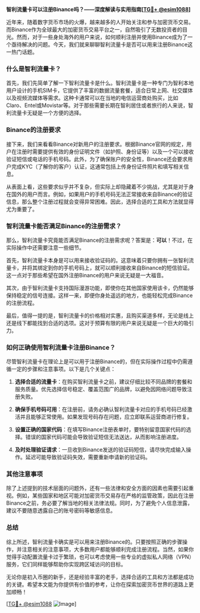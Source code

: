 **智利流量卡可以注册Binance吗？——深度解读与实用指南[[TG💪+ @esim1088](https://t.me/s/esim1088)]**

近年来，随着数字货币市场的火爆，越来越多的人开始关注和参与加密货币交易。而Binance作为全球最大的加密货币交易平台之一，自然吸引了无数投资者的目光。然而，对于一些身处海外的用户来说，如何顺利注册并使用Binance成为了一个亟待解决的问题。今天，我们就来聊聊智利流量卡是否可以用来注册Binance这一热门话题。

### 什么是智利流量卡？

首先，我们先简单了解一下智利流量卡是什么。智利流量卡是一种专门为智利本地用户设计的手机SIM卡，它提供了丰富的数据流量套餐，适合日常上网、社交媒体以及视频流媒体等需求。这种卡通常可以在当地的电信运营商处购买，比如Claro、Entel或Movistar等。对于那些需要长期在智利居住或者旅行的人来说，智利流量卡无疑是一个方便的选择。

### Binance的注册要求

接下来，我们来看看Binance对新用户的注册要求。根据Binance官网的规定，用户在注册时需要提供有效的身份证明文件（如护照、身份证等）以及一个可以接收验证短信或电话的手机号码。此外，为了确保账户的安全性，Binance还会要求用户完成KYC（了解你的客户）认证，这通常包括上传身份证件照片和填写相关信息。

从表面上看，这些要求似乎并不复杂，但实际上却隐藏着不少挑战，尤其是对于身在国外的用户而言。例如，如果用户的手机号码无法正常接收来自Binance的验证信息，那么整个注册过程就会变得异常困难。因此，选择合适的工具和方法就显得尤为重要了。

### 智利流量卡能否满足Binance的注册需求？

那么，智利流量卡究竟能否满足Binance的注册需求呢？答案是：**可以**！不过，在实际操作中还需要注意一些细节。

首先，智利流量卡本身是可以用来接收验证码的。这意味着只要你拥有一张智利流量卡，并将其绑定到你的手机号码上，就可以顺利接收来自Binance的短信验证。这一点对于那些希望在国外注册Binance的用户来说无疑是一大福音。

其次，由于智利流量卡支持国际漫游功能，即使你在其他国家使用该卡，仍然能够保持稳定的信号连接。这样一来，即便你身处遥远的地方，也能轻松完成Binance的注册流程。

最后，值得一提的是，智利流量卡的价格相对实惠，且购买渠道多样，无论是线上还是线下都能找到合适的选项。这对于预算有限的用户来说无疑是一个巨大的吸引力。

### 如何正确使用智利流量卡注册Binance？

尽管智利流量卡在理论上是可以用于注册Binance的，但在实际操作过程中仍需遵循一定的步骤和注意事项。以下是几个关键点：

1. **选择合适的流量卡**：在购买智利流量卡之前，建议仔细比较不同品牌的套餐和服务质量。优先选择信号稳定、覆盖范围广的品牌，以避免因网络问题导致注册失败。

2. **确保手机号码可用**：在注册前，请务必确认智利流量卡对应的手机号码已经激活并且能够正常使用。如果发现号码存在问题，应立即联系运营商进行修复。

3. **设置正确的国家代码**：在填写Binance注册表单时，要特别留意国家代码的选择。错误的国家代码可能会导致验证短信无法送达，从而影响注册进度。

4. **及时处理验证请求**：一旦收到Binance发送的验证码短信，请尽快完成输入操作。延迟可能导致验证码失效，需要重新申请新的验证码。

### 其他注意事项

除了上述提到的技术层面的问题外，还有一些法律和安全方面的因素也需要引起重视。例如，某些国家和地区可能对加密货币交易存在严格的监管政策，因此在注册Binance之前，务必要了解当地的相关法律法规。同时，为了避免个人信息泄露，建议不要随意透露自己的账号密码等敏感信息。

### 总结

综上所述，智利流量卡确实是可以用来注册Binance的。只要按照正确的步骤操作，并注意相关的注意事项，大多数用户都能够顺利完成注册流程。当然，如果你觉得手动配置流量卡过于繁琐，也可以考虑使用一些专业的虚拟私人网络（VPN）服务，它们同样能够帮助你实现跨区域访问的目标。

无论你是初入币圈的新手，还是经验丰富的老手，选择合适的工具和方法都是成功的关键。希望本文能为你提供有价值的参考，让你在探索加密货币世界的道路上更加顺畅！

[[TG💪+ @esim1088](https://t.me/s/esim1088) ![Image](https://i.postimg.cc/4NQfJmqS/Snipaste-2025-05-13-00-14-12.png)]